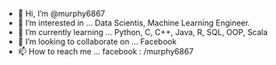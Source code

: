 - 👋 Hi, I’m @murphy6867
- 👀 I’m interested in ... Data Scientis, Machine Learning Engineer.
- 🌱 I’m currently learning ... Python, C, C++, Java, R, SQL, OOP, Scala
- 💞️ I’m looking to collaborate on ... Facebook
- 📫 How to reach me ... facebook : /murphy6867

<!---
murphy6867/murphy6867 is a ✨ special ✨ repository because its `README.md` (this file) appears on your GitHub profile.
You can click the Preview link to take a look at your changes.
--->
